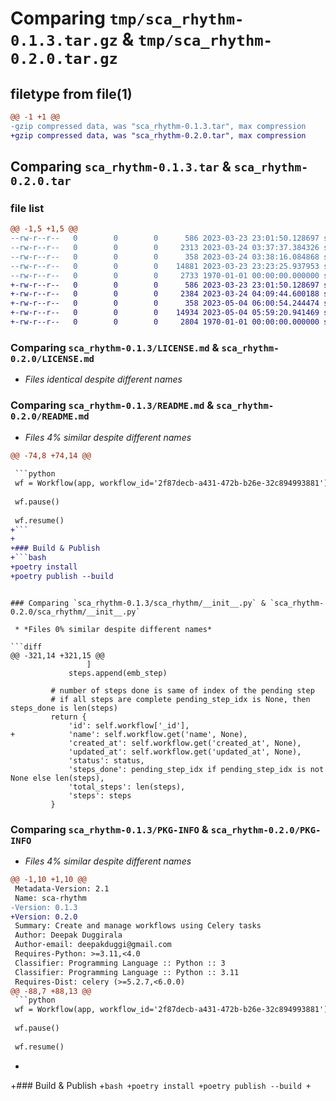# Comparing `tmp/sca_rhythm-0.1.3.tar.gz` & `tmp/sca_rhythm-0.2.0.tar.gz`

## filetype from file(1)

```diff
@@ -1 +1 @@
-gzip compressed data, was "sca_rhythm-0.1.3.tar", max compression
+gzip compressed data, was "sca_rhythm-0.2.0.tar", max compression
```

## Comparing `sca_rhythm-0.1.3.tar` & `sca_rhythm-0.2.0.tar`

### file list

```diff
@@ -1,5 +1,5 @@
--rw-r--r--   0        0        0      586 2023-03-23 23:01:50.128697 sca_rhythm-0.1.3/LICENSE.md
--rw-r--r--   0        0        0     2313 2023-03-24 03:37:37.384326 sca_rhythm-0.1.3/README.md
--rw-r--r--   0        0        0      358 2023-03-24 03:38:16.084868 sca_rhythm-0.1.3/pyproject.toml
--rw-r--r--   0        0        0    14881 2023-03-23 23:23:25.937953 sca_rhythm-0.1.3/sca_rhythm/__init__.py
--rw-r--r--   0        0        0     2733 1970-01-01 00:00:00.000000 sca_rhythm-0.1.3/PKG-INFO
+-rw-r--r--   0        0        0      586 2023-03-23 23:01:50.128697 sca_rhythm-0.2.0/LICENSE.md
+-rw-r--r--   0        0        0     2384 2023-03-24 04:09:44.600188 sca_rhythm-0.2.0/README.md
+-rw-r--r--   0        0        0      358 2023-05-04 06:00:54.244474 sca_rhythm-0.2.0/pyproject.toml
+-rw-r--r--   0        0        0    14934 2023-05-04 05:59:20.941469 sca_rhythm-0.2.0/sca_rhythm/__init__.py
+-rw-r--r--   0        0        0     2804 1970-01-01 00:00:00.000000 sca_rhythm-0.2.0/PKG-INFO
```

### Comparing `sca_rhythm-0.1.3/LICENSE.md` & `sca_rhythm-0.2.0/LICENSE.md`

 * *Files identical despite different names*

### Comparing `sca_rhythm-0.1.3/README.md` & `sca_rhythm-0.2.0/README.md`

 * *Files 4% similar despite different names*

```diff
@@ -74,8 +74,14 @@
 
 ```python
 wf = Workflow(app, workflow_id='2f87decb-a431-472b-b26e-32c894993881')
 
 wf.pause()
 
 wf.resume()
+```
+
+### Build & Publish
+```bash
+poetry install
+poetry publish --build
 ```
```

### Comparing `sca_rhythm-0.1.3/sca_rhythm/__init__.py` & `sca_rhythm-0.2.0/sca_rhythm/__init__.py`

 * *Files 0% similar despite different names*

```diff
@@ -321,14 +321,15 @@
                 ]
             steps.append(emb_step)
 
         # number of steps done is same of index of the pending step
         # if all steps are complete pending_step_idx is None, then steps_done is len(steps)
         return {
             'id': self.workflow['_id'],
+            'name': self.workflow.get('name', None),
             'created_at': self.workflow.get('created_at', None),
             'updated_at': self.workflow.get('updated_at', None),
             'status': status,
             'steps_done': pending_step_idx if pending_step_idx is not None else len(steps),
             'total_steps': len(steps),
             'steps': steps
         }
```

### Comparing `sca_rhythm-0.1.3/PKG-INFO` & `sca_rhythm-0.2.0/PKG-INFO`

 * *Files 4% similar despite different names*

```diff
@@ -1,10 +1,10 @@
 Metadata-Version: 2.1
 Name: sca-rhythm
-Version: 0.1.3
+Version: 0.2.0
 Summary: Create and manage workflows using Celery tasks
 Author: Deepak Duggirala
 Author-email: deepakduggi@gmail.com
 Requires-Python: >=3.11,<4.0
 Classifier: Programming Language :: Python :: 3
 Classifier: Programming Language :: Python :: 3.11
 Requires-Dist: celery (>=5.2.7,<6.0.0)
@@ -88,7 +88,13 @@
 ```python
 wf = Workflow(app, workflow_id='2f87decb-a431-472b-b26e-32c894993881')
 
 wf.pause()
 
 wf.resume()
 ```
+
+### Build & Publish
+```bash
+poetry install
+poetry publish --build
+```
```

